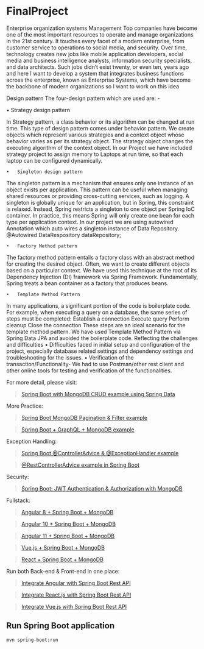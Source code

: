 # FinalProject
Enterprise organization systems Management  Top companies have become one of the most important resources to operate and manage organizations in the 21st century. It touches every facet of a modern enterprise, from customer service to operations to social media, and security. Over time, technology creates new jobs like mobile application developers, social media and business intelligence analysts, information security specialists, and data architects. Such jobs didn’t exist twenty, or even ten, years ago and here I want to develop a system that integrates business functions across the enterprise, known as Enterprise Systems, which have become the backbone of modern organizations so I want to work on this idea

Design pattern
The four-design pattern which are used are: -

•	Strategy design pattern

In Strategy pattern, a class behavior or its algorithm can be changed at run time. This type of design pattern comes under behavior pattern. We create objects which represent various strategies and a context object whose behavior varies as per its strategy object. The strategy object changes the executing algorithm of the context object. In our Project we have included strategy project to assign memory to Laptops at run time, so that each laptop can be configured dynamically.

	•	Singleton design pattern
The singleton pattern is a mechanism that ensures only one instance of an object exists per application. This pattern can be useful when managing shared resources or providing cross-cutting services, such as logging. A singleton is globally unique for an application, but in Spring, this constraint is relaxed. Instead, Spring restricts a singleton to one object per Spring IoC container. In practice, this means Spring will only create one bean for each type per application context. In our project we are using autowired Annotation which auto wires a singleton instance of Data Repository.
	@Autowired
	DataRespository dataRepository;

	•	Factory Method pattern
The factory method pattern entails a factory class with an abstract method for creating the desired object. Often, we want to create different objects based on a particular context. 
We have used this technique at the root of its Dependency Injection (DI) framework via Spring Framework. Fundamentally, Spring treats a bean container as a factory that produces beans.

	•	Template Method Pattern
In many applications, a significant portion of the code is boilerplate code. For example, when executing a query on a database, the same series of steps must be completed:
Establish a connection
Execute query
Perform cleanup
Close the connection
These steps are an ideal scenario for the template method pattern.
We have used Template Method Pattern via Spring Data JPA and avoided the boilerplate code.
Reflecting the challenges and difficulties 
	•	Difficulties faced in initial setup and configuration of the project, especially database related settings and dependency settings and troubleshooting for the issues.
	•	Verification of the transaction/Functionality- We had to use Postman/other rest client and other online tools for testing and verification of the functionalities.



For more detail, please visit:
> [Spring Boot with MongoDB CRUD example using Spring Data](https://bezkoder.com/spring-boot-mongodb-crud/)

More Practice:
> [Spring Boot MongoDB Pagination & Filter example](https://bezkoder.com/spring-boot-mongodb-pagination/)

> [Spring Boot + GraphQL + MongoDB example](https://bezkoder.com/spring-boot-graphql-mongodb-example-graphql-java/)

Exception Handling:
> [Spring Boot @ControllerAdvice & @ExceptionHandler example](https://bezkoder.com/spring-boot-controlleradvice-exceptionhandler/)

> [@RestControllerAdvice example in Spring Boot](https://bezkoder.com/spring-boot-restcontrolleradvice/)

Security:
> [Spring Boot: JWT Authentication & Authorization with MongoDB](https://bezkoder.com/spring-boot-jwt-auth-mongodb/)

Fullstack:
> [Angular 8 + Spring Boot + MongoDB](https://bezkoder.com/angular-spring-boot-mongodb/)

> [Angular 10 + Spring Boot + MongoDB](https://bezkoder.com/angular-10-spring-boot-mongodb/)

> [Angular 11 + Spring Boot + MongoDB](https://bezkoder.com/angular-11-spring-boot-mongodb/)

> [Vue.js + Spring Boot + MongoDB](https://bezkoder.com/spring-boot-vue-mongodb/)

> [React + Spring Boot + MongoDB](https://bezkoder.com/react-spring-boot-mongodb/)

Run both Back-end & Front-end in one place:
> [Integrate Angular with Spring Boot Rest API](https://bezkoder.com/integrate-angular-spring-boot/)

> [Integrate React.js with Spring Boot Rest API](https://bezkoder.com/integrate-reactjs-spring-boot/)

> [Integrate Vue.js with Spring Boot Rest API](https://bezkoder.com/integrate-vue-spring-boot/)

## Run Spring Boot application
```
mvn spring-boot:run
```



